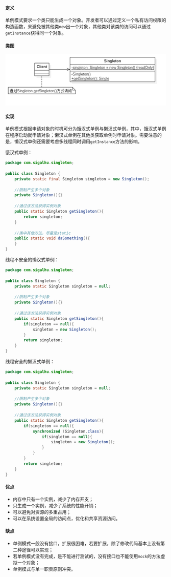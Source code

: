 #### 定义

单例模式要求一个类只能生成一个对象。开发者可以通过定义一个私有访问权限的构造函数，来避免被其他类`new`出一个对象，其他类对该类的访问可以通过`getInstance`获得同一个对象。

#### 类图

![](2.%20单例模式/1.png)

#### 实现

单例模式根据申请对象的时机可分为饿汉式单例与懒汉式单例，其中，饿汉式单例在程序启动就申请对象；懒汉式单例在其他类获取单例时申请对象。需要注意的是，懒汉式单例还需要考虑多线程同时调用`getInstance`方法的影响。

饿汉式单例：
```java
package com.sigalhu.singleton;

public class Singleton {
    private static final Singleton singleton = new Singleton();

    //限制产生多个对象
    private Singleton(){}

    //通过该方法获得实例对象
    public static Singleton getSingleton(){
        return singleton;
    }

    //类中其他方法，尽量是static
    public static void daSomething(){
    }
}
```
线程不安全的懒汉式单例：
```java
package com.sigalhu.singleton;

public class Singleton {
    private static Singleton singleton = null;

    //限制产生多个对象
    private Singleton(){}

    //通过该方法获得实例对象
    public static Singleton getSingleton(){
        if(singleton == null){
            singleton = new Singleton();
        }
        return singleton;
    }
}
```
线程安全的懒汉式单例：
```java
package com.sigalhu.singleton;

public class Singleton {
    private static Singleton singleton = null;

    //限制产生多个对象
    private Singleton(){}

    //通过该方法获得实例对象
    public static Singleton getSingleton(){
        if(singleton == null){
            synchronized (Singleton.class){
                if(singleton == null){
                    singleton = new Singleton();
                }
            }
        }
        return singleton;
    }
}
```

#### 优点

* 内存中只有一个实例，减少了内存开支；
* 只生成一个实例，减少了系统的性能开销；
* 可以避免对资源的多重占用；
* 可以在系统设置全局的访问点，优化和共享资源访问。

#### 缺点

* 单例模式一般没有接口，扩展很困难，若要扩展，除了修改代码基本上没有第二种途径可以实现；
* 若单例模式没有完成，是不能进行测试的，没有接口也不能使用`mock`的方法虚拟一个对象；
* 单例模式与单一职责原则冲突。